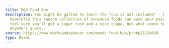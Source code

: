 ```yaml
---
title: M&S Food Box
description: You might be gutted to learn the "cup is not included" - but
  hopefully this random collection of nonsense foods can ease your pain. You can
  feel sure you'll get a sugar rush and a nice cuppa, but what comes next is
  anyone's guess.
source: https://www.marksandspencer.com/mands-food-box/p/hbp21124020
type: Boxes
---
```

